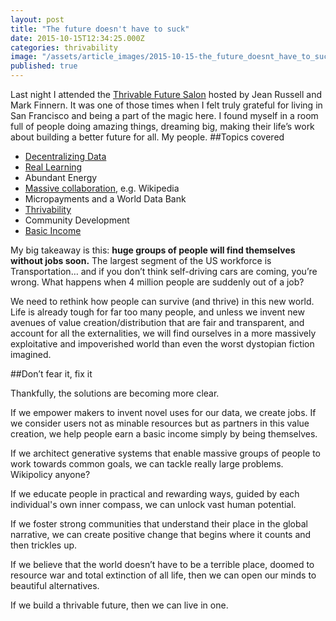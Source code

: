```yaml
---
layout: post
title: "The future doesn't have to suck"
date: 2015-10-15T12:34:25.000Z
categories: thrivability
image: "/assets/article_images/2015-10-15-the_future_doesnt_have_to_suck/tumblr_nr3awxk5Pr1teue7jo1_1280.jpg"
published: true
---
```


Last night I attended the [Thrivable Future Salon](http://www.futuresalon.org/2015/09/thrivable-future-salon-14th-of-october.html "Future Salon") hosted by Jean Russell and Mark Finnern. It was one of those times when I felt truly grateful for living in San Francisco and being a part of the magic here. I found myself in a room full of people doing amazing things, dreaming big, making their life’s work about building a better future for all. My people.
##Topics covered

- [Decentralizing Data](http://spaciousness.org/)
- [Real Learning](http://reallearning.biz/)
- Abundant Energy
- [Massive collaboration](http://wikistrategies.net/), e.g. Wikipedia
- Micropayments and a World Data Bank
- [Thrivability](http://www.triarchypress.net/thrivability.html)
- Community Development
- [Basic Income](http://www.basicincome.org/basic-income/)

My big takeaway is this: **huge groups of people will find themselves without jobs soon.** The largest segment of the US workforce is Transportation… and if you don’t think self-driving cars are coming, you’re wrong. What happens when 4 million people are suddenly out of a job?

We need to rethink how people can survive (and thrive) in this new world. Life is already tough for far too many people, and unless we invent new avenues of value creation/distribution that are fair and transparent, and account for all the externalities, we will find ourselves in a more massively exploitative and impoverished world than even the worst dystopian fiction imagined.

##Don’t fear it, fix it

Thankfully, the solutions are becoming more clear.

If we empower makers to invent novel uses for our data, we create jobs. If we consider users not as minable resources but as partners in this value creation, we help people earn a basic income simply by being themselves.

If we architect generative systems that enable massive groups of people to work towards common goals, we can tackle really large problems. Wikipolicy anyone?

If we educate people in practical and rewarding ways, guided by each individual's own inner compass, we can unlock vast human potential.

If we foster strong communities that understand their place in the global narrative, we can create positive change that begins where it counts and then trickles up.

If we believe that the world doesn’t have to be a terrible place, doomed to resource war and total extinction of all life, then we can open our minds to beautiful alternatives.

If we build a thrivable future, then we can live in one.
